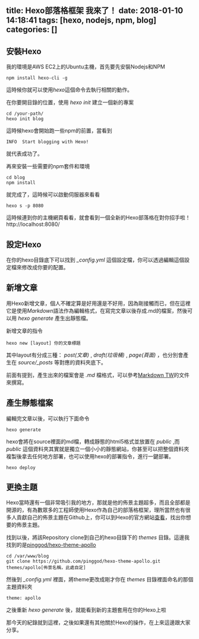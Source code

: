 title: Hexo部落格框架 我來了！
date: 2018-01-10 14:18:41
tags: [hexo, nodejs, npm, blog]
categories: []
---
安裝Hexo
---------
我的環境是AWS EC2上的Ubuntu主機，首先要先安裝Nodejs和NPM

```
npm install hexo-cli -g
```

這時候你就可以使用*hexo*這個命令去執行相關的動作。

<!--more-->

在你要開目錄的位置，使用 *hexo init* 建立一個新的專案

```
cd /your-path/
hexo init blog
```

這時候hexo會開始跑一些npm的前置，當看到
```
INFO  Start blogging with Hexo!
```

就代表成功了。

再來安裝一些需要的npm套件和環境
```
cd blog
npm install
```

就完成了，這時候可以啟動伺服器來看看

```
hexo s -p 8080
```

這時候連到你的主機網頁看看，就會看到一個全新的Hexo部落格在對你招手啦！
http://localhost:8080/

設定Hexo
---------

在你的hexo目錄底下可以找到 *_config.yml* 這個設定檔，你可以透過編輯這個設定檔來修改成你要的配置。


新增文章
--------
用Hexo新增文章，個人不確定算是好用還是不好用，因為剛接觸而已，但在這裡它是使用*Markdown*語法作為編輯格式，在寫完文章以後存成.md的檔案，然後可以用 *hexo generate* 產生出靜態檔。

新增文章的指令

```
hexo new [layout] 你的文章標題
```


其中layout有分成三種： *post(文章)* , *draft(垃圾桶)* , *page(頁面)* ，也分別會產生在 *source/_posts* 等對應的資料夾底下。

前面有提到，產生出來的檔案會是 *.md* 檔格式，可以參考[Markdown TW](http://markdown.tw/)的文件來撰寫。

產生靜態檔案
----------

編輯完文章以後，可以執行下面命令

```
hexo generate
```

hexo會將在source裡面的md檔，轉成靜態的html5格式並放置在 *public* ,而 *public* 這個資料夾其實就是獨立一個小小的靜態網站，你甚至可以把整個資料夾複製後拿去任何地方部署，也可以使用hexo的部署指令，進行一鍵部署。

```
hexo deploy
```


更換主題
---------
Hexo當時還有一個非常吸引我的地方，那就是他的佈景主題超多，而且全部都是開源的，有為數眾多的工程師使用Hexo作為自己的部落格框架，理所當然也有很多人貢獻自己的佈景主題在Github上，你可以到Hexo的官方網站[查看](https://hexo.io/themes/)，找出你想要的佈景主題。

找到以後，將該Repository clone到自己的hexo目錄下的 *themes* 目錄。這邊我找到的是[pinggod/hexo-theme-apollo](https://github.com/pinggod/hexo-theme-apollo)

```
cd /var/www/blog
git clone https://github.com/pinggod/hexo-theme-apollo.git themes/apollo[佈景名稱，此處自定]
```

然後到 *_config.yml* 裡面，將theme更改成剛才你在 *themes* 目錄裡面命名的那個主題資料夾

```
theme: apollo
```

之後重新 *hexo generate* 後，就能看到新的主題套用在你的Hexo上啦

那今天的紀錄就到這裡，之後如果還有其他關於Hexo的操作，在上來這邊跟大家分享。
